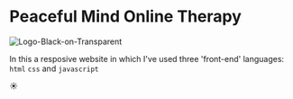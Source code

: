 # **P**eaceful **M**ind **O**nline **T**herapy

![Logo-Black-on-Transparent](https://user-images.githubusercontent.com/79776115/156760646-a847400e-55a9-45e5-8b52-e1db1814edf6.png#gh-light-mode-only)

In this a resposive website in which I've used three 'front-end' languages: `html` `css` and `javascript` 

:sunny:
